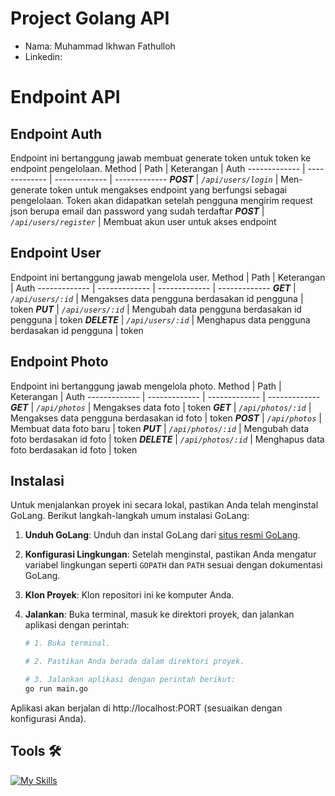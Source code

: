 # Project Golang API

<ul>
<li>Nama: Muhammad Ikhwan Fathulloh</li>
<li>Linkedin: </li>
</ul>

# Endpoint API

## Endpoint Auth
Endpoint ini bertanggung jawab membuat generate token untuk token ke endpoint pengelolaan.
Method | Path | Keterangan | Auth
------------- | ------------- | ------------- | -------------
***POST*** | *`/api/users/login`* | Men-generate token untuk mengakses endpoint yang berfungsi sebagai pengelolaan. Token akan didapatkan setelah pengguna mengirim request json berupa email dan password yang sudah terdaftar
***POST*** | *`/api/users/register`* | Membuat akun user untuk akses endpoint

## Endpoint User
Endpoint ini bertanggung jawab mengelola user.
Method | Path | Keterangan | Auth
------------- | ------------- | ------------- | -------------
***GET*** | *`/api/users/:id`* | Mengakses data pengguna berdasakan id pengguna | token
***PUT*** | *`/api/users/:id`* | Mengubah data pengguna berdasakan id pengguna | token
***DELETE*** | *`/api/users/:id`* | Menghapus data pengguna berdasakan id pengguna | token

## Endpoint Photo
Endpoint ini bertanggung jawab mengelola photo.
Method | Path | Keterangan | Auth
------------- | ------------- | ------------- | -------------
***GET*** | *`/api/photos`* | Mengakses data foto | token
***GET*** | *`/api/photos/:id`* | Mengakses data pengguna berdasakan id foto | token
***POST*** | *`/api/photos`* | Membuat data foto baru | token
***PUT*** | *`/api/photos/:id`* | Mengubah data foto berdasakan id foto | token
***DELETE*** | *`/api/photos/:id`* | Menghapus data foto berdasakan id foto | token

## Instalasi

Untuk menjalankan proyek ini secara lokal, pastikan Anda telah menginstal GoLang. Berikut langkah-langkah umum instalasi GoLang:

1. **Unduh GoLang**: Unduh dan instal GoLang dari [situs resmi GoLang](https://golang.org/dl/).

2. **Konfigurasi Lingkungan**: Setelah menginstal, pastikan Anda mengatur variabel lingkungan seperti `GOPATH` dan `PATH` sesuai dengan dokumentasi GoLang.

3. **Klon Proyek**: Klon repositori ini ke komputer Anda.

4. **Jalankan**: Buka terminal, masuk ke direktori proyek, dan jalankan aplikasi dengan perintah:

   ```bash
   # 1. Buka terminal.

   # 2. Pastikan Anda berada dalam direktori proyek.

   # 3. Jalankan aplikasi dengan perintah berikut:
   go run main.go
   ```

Aplikasi akan berjalan di http://localhost:PORT (sesuaikan dengan konfigurasi Anda).

## Tools 🛠

[![My Skills](https://skillicons.dev/icons?i=go,git,mysql,postman,vscode)](https://skillicons.dev)
